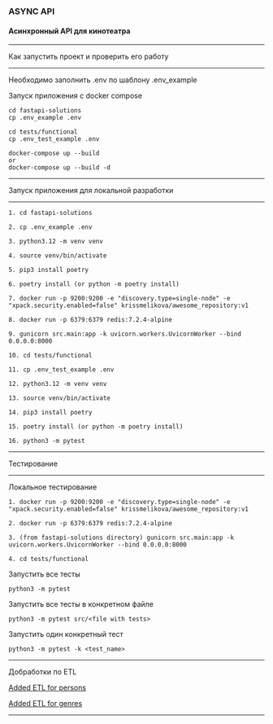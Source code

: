 ### ASYNC API

#### Асинхронный API для кинотеатра

____________________________________________________________________________
Как запустить проект и проверить его работу
____________________________________________________________________________
 
Необходимо заполнить .env по шаблону .env_example

Запуск приложения с docker compose
```
cd fastapi-solutions
cp .env_example .env

cd tests/functional
cp .env_test_example .env
```
```
docker-compose up --build
or
docker-compose up --build -d
```
____________________________________________________________________________
Запуск приложения для локальной разработки
____________________________________________________________________________
```
1. cd fastapi-solutions

2. cp .env_example .env

3. python3.12 -m venv venv

4. source venv/bin/activate

5. pip3 install poetry

6. poetry install (or python -m poetry install)

7. docker run -p 9200:9200 -e "discovery.type=single-node" -e "xpack.security.enabled=false" krissmelikova/awesome_repository:v1

8. docker run -p 6379:6379 redis:7.2.4-alpine
 
9. gunicorn src.main:app -k uvicorn.workers.UvicornWorker --bind 0.0.0.0:8000

10. cd tests/functional

11. cp .env_test_example .env

12. python3.12 -m venv venv

13. source venv/bin/activate

14. pip3 install poetry

15. poetry install (or python -m poetry install)

16. python3 -m pytest
```

____________________________________________________________________________
Тестирование
____________________________________________________________________________

Локальное тестирование

```
1. docker run -p 9200:9200 -e "discovery.type=single-node" -e "xpack.security.enabled=false" krissmelikova/awesome_repository:v1

2. docker run -p 6379:6379 redis:7.2.4-alpine

3. (from fastapi-solutions directory) gunicorn src.main:app -k uvicorn.workers.UvicornWorker --bind 0.0.0.0:8000

4. cd tests/functional
```

Запустить все тесты
```
python3 -m pytest
```
Запустить все тесты в конкретном файле
```
python3 -m pytest src/<file with tests>
```

Запустить один конкретный тест
```
python3 -m pytest -k <test_name>
```

____________________________________________________________________________

Добработки по ETL

[Added ETL for persons](https://github.com/KrisMelikova/new_admin_panel_sprint_3/commit/fce4ba8595ed0ed0b20773bcc14cacd19a37e9ad)

[Added ETL for genres](https://github.com/KrisMelikova/new_admin_panel_sprint_3/commit/d6e4d749a94bcf7225e14fbbd33646c3c6999d58)
____________________________________________________________________________
